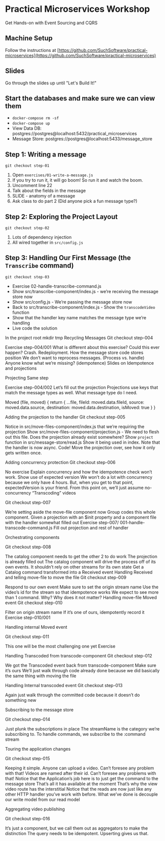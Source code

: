 # Practical Microservices Workshop

Get Hands-on with Event Sourcing and CQRS

## Machine Setup

Follow the instructions at [https://github.com/SuchSoftware/practical-microservices](https://github.com/SuchSoftware/practical-microservices)

## Slides

Go through the slides up until "Let's Build It!"

## Start the databases and make sure we can view them

* `docker-compose rm -sf`
* `docker-compose up`
* View Data DB: postgres://postgres@localhost:5432/practical_microservices
* Message Store: postgres://postgres@localhost:5433/message_store

## Step 1: Writing a message

`git checkout step-01`

1. Open `exercises/01-write-a-message.js`
2. If you try to run it, it will go boom!  So run it and watch the boom.
3. Uncomment line 22
4. Talk about the fields in the message
5. SLIDE - anatomy of a message
6. Ask class to do part 2 (Did anyone pick a fun message type?)

## Step 2: Exploring the Project Layout

`git checkout step-02`

1. Lots of dependency injection
2. All wired together in `src/config.js`

## Step 3: Handling Our First Message (the `Transcribe` command)

`git checkout step-03`

* Exercise 02-handle-transcribe-command.js
* Show src/transcribe-component/index.js - we’re receiving the message store now
* Show src/config.js - We’re passing the message store now
* Back to src/transcribe-component/index.js - Show the `transcodeVideo` function
* Show that the handler key name matches the message type we’re handling
* Live code the solution


In the project root
mkdir tmp
Recycling Messages
Git checkout step-004

Exercise step-004/001
What is different about this exercise?
Could this ever happen?  Crash. Redeployment.
How the message store code stores position
We don’t want to reprocess messages.  (Process vs. handle)
Anyone know what we’re missing? (idempotence)
Slides on Idempotence and projections

Projecting
Same step

Exercise step-004/002
Let’s fill out the projection
Projections use keys that match the message types as well.  What message type do I need.

  Moved (file, moved) {
    return {
      ...file,
      fileId: moved.data.fileId,
      source: moved.data.source,
      destination: moved.data.destination,
      isMoved: true
    }
  }

Adding the projection to the handler
Git checkout step-005

Notice in src/move-files-component/index.js that we’re requiring the projection
Show src/move-files-component/projection.js - We need to flesh out this file. Does the projection already exist somewhere?
Show `project` function in src/message-store/read.js
Show it being used in index.  Note that the handler is now async.
Code!  Move the projection over, see how it only gets written once.

Adding concurrency protection
Git checkout step-006

No exercise
Explain concurrency and how the idempotence check won’t work.
Show use of expected version
We won’t do a lot with concurrency because we only have 4 hours.  But, when you get to that point, expectedVersion is your friend.
From this point on, we’ll just assume no-concurrency
“Transcoding” videos

Git checkout step-007

We’re setting aside the move-file component now
Group codes this whole component.  Given a projection with an $init property and a component file with the handler somewhat filled out
Exercise step-007/ 001-handle-transcode-command.js
Fill out projection and rest of handler

Orchestrating components

Git checkout step-008

The catalog component needs to get the other 2 to do work
The projection is already filled out
The catalog component will drive the process off of its own events.  It shouldn’t rely on other streams for its own state
Get a Catalog command transformed into a Received event
Handling Received and telling move-file to move the file
Git checkout step-009

Respond to our own event
Make sure to set the origin stream name
Use the video’s id for the stream so that idempotence works
We expect to see more than 1 command.  Why?  Why does it not matter?
Handling move-file Moved event
Git checkout step-010

Filter on origin stream name
If it’s one of ours, idempotently record it
Exercise step-010/001

Handling internal Moved event

Git checkout step-011

This one will be the most challenging one yet
Exercise

Handling Transcoded from transcode-component
Git checkout step-012

We got the Transcoded event back from transcode-component
Make sure it’s ours
We’ll just walk through code already done because we did basically the same thing with moving the file

Handling Internal transcoded event
Git checkout step-013

Again just walk through the committed code because it doesn’t do something new

Subscribing to the message store

Git checkout step-014

Just plunk the subscriptions in place
The streamName is the category we’re subscribing to.  To handle commands, we subscribe to the :command stream


Touring the application changes

Git checkout step-015

Keeping it simple.  Anyone can upload a video.  Can’t foresee any problem with that!
Videos are named after their id.  Can’t foresee any problems with that!
Notice that the Application’s job here is to just get the command to the message store
That’s all it has available at the moment
That’s why the view video route has the interstitial
Notice that the reads are now just like any other HTTP handler you’ve work with before.  What we’ve done is decouple our write model from our read model


Aggregating video publishing

Git checkout step-016

It’s just a component, but we call them out as aggregators to make the distinction
The query needs to be idempotent.  Upserting gives us that.
